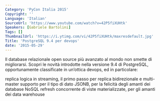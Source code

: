 ```yaml
---
Category: 'PyCon Italia 2015'
Copyright: ''
Language: 'Italian'
SourceUrl: 'https://www.youtube.com/watch?v=42P5fiXUHtk'
Speakers: [Gabriele Bartolini]
Tags: []
ThumbnailUrl: 'https://i.ytimg.com/vi/42P5fiXUHtk/maxresdefault.jpg'
Title: 'PostgreSQL 9.4 per devops'
date: '2015-05-29'
---
```

Il database relazionale open source più avanzato al mondo non smette di migliorarsi.
Scopri le novità introdotte nella versione 9.4 di PostgreSQL, opportunamente classificate in un’ottica devops, ed in particolare:

replica logica in streaming, il primo passo per replica bidirezionale e multi-master
supporto per il tipo di dato JSONB, per la felicità degli amanti dei database NoSQL
refresh concorrente di viste materializzate, per gli amanti dei data warehouse
